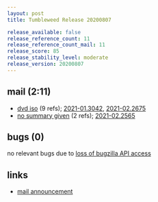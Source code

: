```yaml
---
layout: post
title: Tumbleweed Release 20200807

release_available: false
release_reference_count: 11
release_reference_count_mail: 11
release_score: 85
release_stability_level: moderate
release_version: 20200807
---
```


## mail (2:11)

- [dvd iso](https://lists.opensuse.org/opensuse-factory/2020-08/msg00183.html) (9 refs); [2021-01.3042](https://github.com/boombatower/tumbleweed-review/issues/10), [2021-02.2675](https://github.com/boombatower/tumbleweed-review/issues/10)
- [no summary given](https://github.com/boombatower/tumbleweed-review/issues/10) (2 refs); [2021-02.2565](https://github.com/boombatower/tumbleweed-review/issues/10)

## bugs (0)

<!--more-->

no relevant bugs due to [loss of bugzilla API access](https://bugzilla.opensuse.org/show_bug.cgi?id=1157722)



## links

- [mail announcement](https://github.com/boombatower/tumbleweed-review/issues/10)
